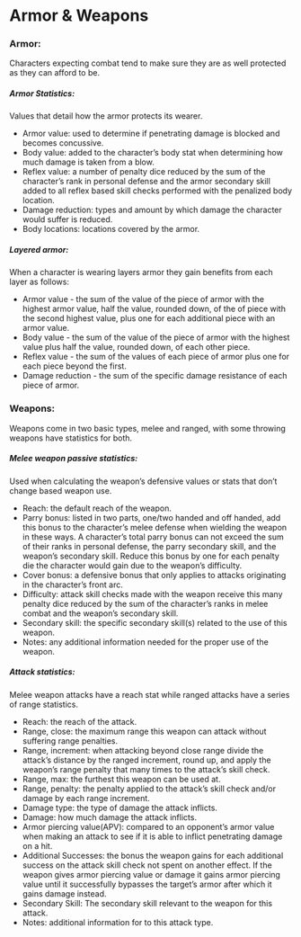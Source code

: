 # Armor & Weapons

### Armor:
Characters expecting combat tend to make sure they are as well protected as they can afford to be.

##### Armor Statistics:
Values that detail how the armor protects its wearer.
* Armor value: used to determine if penetrating damage is blocked and becomes concussive. 
* Body value: added to the character’s body stat when determining how much damage is taken from a blow.
* Reflex value: a number of penalty dice reduced by the sum of the character’s rank in personal defense and the armor secondary skill added to all reflex based skill checks performed with the penalized body location.
* Damage reduction: types and amount by which damage the character would suffer is reduced.
* Body locations: locations covered by the armor.

##### Layered armor:
When a character is wearing layers armor they gain benefits from each layer as follows:
* Armor value - the sum of the value of the piece of armor with the highest armor value, half the value, rounded down, of the of piece with the second highest value, plus one for each additional piece with an armor value.
* Body value - the sum of the value of the piece of armor with the highest value plus half the value, rounded down, of each other piece.
* Reflex value - the sum of the values of each piece of armor plus one for each piece beyond the first.
* Damage reduction - the sum of the specific damage resistance of each piece of armor.

### Weapons:
Weapons come in two basic types, melee and ranged, with some throwing weapons have statistics for both.

##### Melee weapon passive statistics:
Used when calculating the weapon’s defensive values or stats that don’t change based weapon use.
* Reach: the default reach of the weapon.
* Parry bonus: listed in two parts, one/two handed and off handed, add this bonus to the character’s melee defense when wielding the weapon in these ways. A character’s total parry bonus can not exceed the sum of their ranks in personal defense, the parry secondary skill, and the weapon’s secondary skill. Reduce this bonus by one for each penalty die the character would gain due to the weapon’s difficulty.
* Cover bonus: a defensive bonus that only applies to attacks originating in the character’s front arc.
* Difficulty: attack skill checks made with the weapon receive this many penalty dice reduced by the sum of the character’s ranks in melee combat and the weapon’s secondary skill.
* Secondary skill: the specific secondary skill(s) related to the use of this weapon.
* Notes: any additional information needed for the proper use of the weapon.

##### Attack statistics:
Melee weapon attacks have a reach stat while ranged attacks have a series of range statistics.
* Reach: the reach of the attack.
* Range, close: the maximum range this weapon can attack without suffering range penalties.
* Range, increment: when attacking beyond close range divide the attack’s distance by the ranged increment, round up, and apply the weapon’s range penalty that many times to the attack’s skill check.
* Range, max: the furthest this weapon can be used at.
* Range, penalty: the penalty applied to the attack’s skill check and/or damage by each range increment.
* Damage type: the type of damage the attack inflicts.
* Damage: how much damage the attack inflicts.
* Armor piercing value(APV): compared to an opponent’s armor value when making an attack to see if it is able to inflict penetrating damage on a hit.
* Additional Successes: the bonus the weapon gains for each additional success on the attack skill check not spent on another effect. If the weapon gives armor piercing value or damage it gains armor piercing value until it successfully bypasses the target’s armor after which it gains damage instead.
* Secondary Skill: The secondary skill relevant to the weapon for this attack.
* Notes: additional information for to this attack type.
